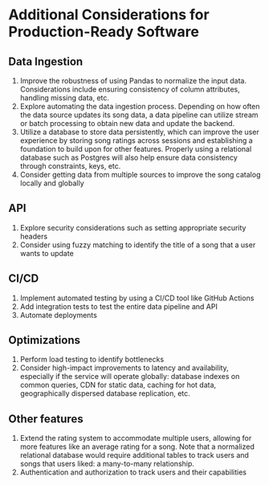 # Additional Considerations for Production-Ready Software

## Data Ingestion

1. Improve the robustness of using Pandas to normalize the input data. Considerations include ensuring consistency of column attributes, handling missing data, etc.
2. Explore automating the data ingestion process. Depending on how often the data source updates its song data, a data pipeline can utilize stream or batch processing to obtain new data and update the backend.
3. Utilize a database to store data persistently, which can improve the user experience by storing song ratings across sessions and establishing a foundation to build upon for other features. Properly using a relational database such as Postgres will also help ensure data consistency through constraints, keys, etc.
4. Consider getting data from multiple sources to improve the song catalog locally and globally

## API

1. Explore security considerations such as setting appropriate security headers
2. Consider using fuzzy matching to identify the title of a song that a user wants to update

## CI/CD

1. Implement automated testing by using a CI/CD tool like GitHub Actions
2. Add integration tests to test the entire data pipeline and API
3. Automate deployments

## Optimizations

1. Perform load testing to identify bottlenecks
2. Consider high-impact improvements to latency and availability, especially if the service will operate globally: database indexes on common queries, CDN for static data, caching for hot data, geographically dispersed database replication, etc.

## Other features

1. Extend the rating system to accommodate multiple users, allowing for more features like an average rating for a song. Note that a normalized relational database would require additional tables to track users and songs that users liked: a many-to-many relationship.
2. Authentication and authorization to track users and their capabilities
